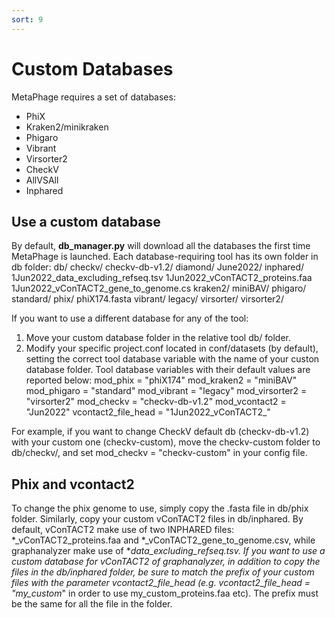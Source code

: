 ```yaml
---
sort: 9
---
```


# Custom Databases

MetaPhage requires a set of databases:
* PhiX
* Kraken2/minikraken
* Phigaro
* Vibrant
* Virsorter2
* CheckV
* AllVSAll
* Inphared

## Use a custom database
By default, **db_manager.py** will download all the databases the first time MetaPhage is launched.
Each database-requiring tool has its own folder in db folder:
db/
    checkv/
            checkv-db-v1.2/
    diamond/
            June2022/
    inphared/
            1Jun2022_data_excluding_refseq.tsv
            1Jun2022_vConTACT2_proteins.faa
            1Jun2022_vConTACT2_gene_to_genome.cs
    kraken2/
            miniBAV/
    phigaro/
            standard/
    phix/
            phiX174.fasta
    vibrant/
            legacy/
    virsorter/
            virsorter2/

If you want to use a different database for any of the tool:
1. Move your custom database folder in the relative tool db/ folder.
2. Modify your specific project.conf located in conf/datasets (by default), setting the correct tool database variable with the name of your custon database folder. Tool database variables with their default values are reported below:
mod_phix = "phiX174"
mod_kraken2 = "miniBAV"
mod_phigaro = "standard"
mod_vibrant = "legacy"
mod_virsorter2 = "virsorter2"
mod_checkv = "checkv-db-v1.2"
mod_vcontact2 = "Jun2022"
vcontact2_file_head = "1Jun2022_vConTACT2_"

For example, if you want to change CheckV default db (checkv-db-v1.2) with your custom one (checkv-custom), move the checkv-custom folder to db/checkv/, and set mod_checkv = "checkv-custom" in your config file.

## Phix and vcontact2
To change the phix genome to use, simply copy the .fasta file in db/phix folder.
Similarly, copy your custom vConTACT2 files in db/inphared.
By default, vConTACT2 make use of two INPHARED files: *_vConTACT2_proteins.faa and *_vConTACT2_gene_to_genome.csv, while graphanalyzer make use of *_data_excluding_refseq.tsv.
If you want to use a custom database for vConTACT2 of graphanalyzer, in addition to copy the files in the db/inphared folder, be sure to match the prefix of your custom files with the parameter vcontact2_file_head (e.g. vcontact2_file_head = "my_custom_" in order to use my_custom_proteins.faa etc). The prefix must be the same for all the file in the folder.